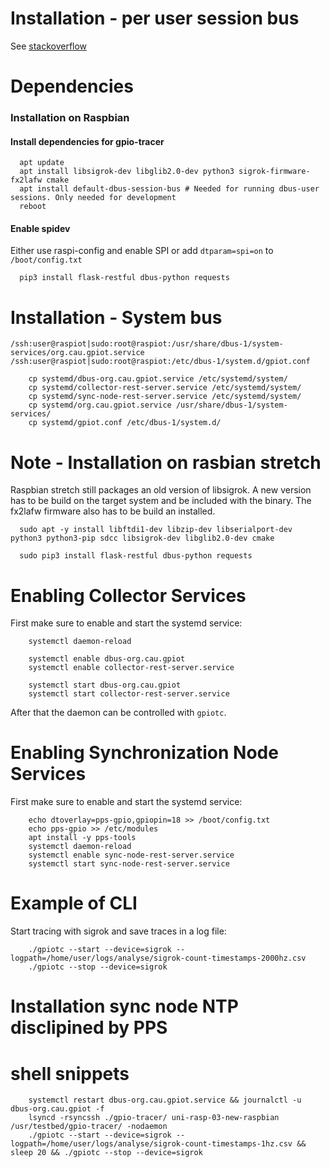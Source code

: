 # Installation - per user session bus
See [stackoverflow](https://serverfault.com/questions/892465/starting-systemd-services-sharing-a-session-d-bus-on-headless-system)

# Dependencies
### Installation on Raspbian

#### Install dependencies for gpio-tracer
```
  apt update
  apt install libsigrok-dev libglib2.0-dev python3 sigrok-firmware-fx2lafw cmake
  apt install default-dbus-session-bus # Needed for running dbus-user sessions. Only needed for development
  reboot
```
#### Enable spidev
Either use raspi-config and enable SPI or add `dtparam=spi=on` to `/boot/config.txt`

```
  pip3 install flask-restful dbus-python requests
```

# Installation - System bus
`/ssh:user@raspiot|sudo:root@raspiot:/usr/share/dbus-1/system-services/org.cau.gpiot.service`
`/ssh:user@raspiot|sudo:root@raspiot:/etc/dbus-1/system.d/gpiot.conf`

```
    cp systemd/dbus-org.cau.gpiot.service /etc/systemd/system/
    cp systemd/collector-rest-server.service /etc/systemd/system/
    cp systemd/sync-node-rest-server.service /etc/systemd/system/
    cp systemd/org.cau.gpiot.service /usr/share/dbus-1/system-services/
    cp systemd/gpiot.conf /etc/dbus-1/system.d/
```

# Note - Installation on rasbian stretch
Raspbian stretch still packages an old version of libsigrok. A new version has to be build on the target system
and be included with the binary. The fx2lafw firmware also has to be build an installed.
```
  sudo apt -y install libftdi1-dev libzip-dev libserialport-dev python3 python3-pip sdcc libsigrok-dev libglib2.0-dev cmake

  sudo pip3 install flask-restful dbus-python requests
```

# Enabling Collector Services

First make sure to enable and start the systemd service:

```
    systemctl daemon-reload

    systemctl enable dbus-org.cau.gpiot
    systemctl enable collector-rest-server.service

    systemctl start dbus-org.cau.gpiot
    systemctl start collector-rest-server.service
```

After that the daemon can be controlled with `gpiotc`.

# Enabling Synchronization Node Services

First make sure to enable and start the systemd service:

```
    echo dtoverlay=pps-gpio,gpiopin=18 >> /boot/config.txt
    echo pps-gpio >> /etc/modules
    apt install -y pps-tools
    systemctl daemon-reload
    systemctl enable sync-node-rest-server.service
    systemctl start sync-node-rest-server.service
```

# Example of CLI

Start tracing with sigrok and save traces in a log file:

```
    ./gpiotc --start --device=sigrok --logpath=/home/user/logs/analyse/sigrok-count-timestamps-2000hz.csv
    ./gpiotc --stop --device=sigrok
```


# Installation sync node NTP disclipined by PPS


# shell snippets

```
    systemctl restart dbus-org.cau.gpiot.service && journalctl -u dbus-org.cau.gpiot -f
    lsyncd -rsyncssh ./gpio-tracer/ uni-rasp-03-new-raspbian /usr/testbed/gpio-tracer/ -nodaemon
    ./gpiotc --start --device=sigrok --logpath=/home/user/logs/analyse/sigrok-count-timestamps-1hz.csv && sleep 20 && ./gpiotc --stop --device=sigrok
```
